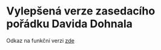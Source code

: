 # Vylepšená verze zasedacího pořádku Davida Dohnala
Odkaz na funkční verzi <a href="https://miholal.github.io/zasedaci_poradek/" target=_blank>zde</a>